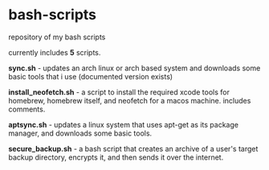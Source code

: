 # bash-scripts
repository of my bash scripts

currently includes **5** scripts.

**sync.sh** - updates an arch linux or arch based system and downloads some basic tools that i use (documented version exists)

**install_neofetch.sh** - a script to install the required xcode tools for homebrew, homebrew itself, and neofetch for a macos machine. includes comments.

**aptsync.sh** - updates a linux system that uses apt-get as its package manager, and downloads some basic tools.

**secure_backup.sh** - a bash script that creates an archive of a user's target backup directory, encrypts it, and then sends it over the internet.
